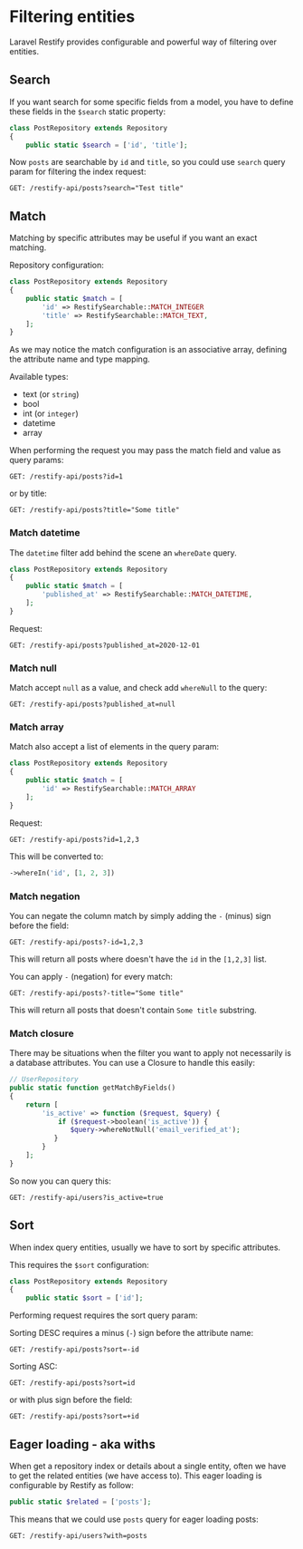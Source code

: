 # Filtering entities

Laravel Restify provides configurable and powerful way of filtering over entities.

## Search

If you want search for some specific fields from a model, you have to define these fields in the `$search` static 
property:

```php
class PostRepository extends Repository
{
    public static $search = ['id', 'title'];
```

Now `posts` are searchable by `id` and `title`, so you could use `search` query param for filtering the index 
request: 

```http request
GET: /restify-api/posts?search="Test title"
```

## Match

Matching by specific attributes may be useful if you want an exact matching. 

Repository configuration:

```php
class PostRepository extends Repository
{
    public static $match = [
        'id' => RestifySearchable::MATCH_INTEGER
        'title' => RestifySearchable::MATCH_TEXT,
    ];
}
```

As we may notice the match configuration is an associative array, defining the attribute name and type mapping. 

Available types:

- text (or `string`)
- bool
- int (or `integer`)
- datetime
- array

When performing the request you may pass the match field and value as query params:

```http request
GET: /restify-api/posts?id=1
```

or by title:

```http request
GET: /restify-api/posts?title="Some title"
```

### Match datetime

The `datetime` filter add behind the scene an `whereDate` query. 

```php
class PostRepository extends Repository
{
    public static $match = [
        'published_at' => RestifySearchable::MATCH_DATETIME,
    ];
}
```

Request: 

```http request
GET: /restify-api/posts?published_at=2020-12-01
```

### Match null

Match accept `null` as a value, and check add `whereNull` to the query:

```http request
GET: /restify-api/posts?published_at=null
```

### Match array

Match also accept a list of elements in the query param:

```php
class PostRepository extends Repository
{
    public static $match = [
        'id' => RestifySearchable::MATCH_ARRAY
    ];
}
```

Request: 

```http request
GET: /restify-api/posts?id=1,2,3
```

This will be converted to:

```php
->whereIn('id', [1, 2, 3])
```

### Match negation

You can negate the column match by simply adding the `-` (minus) sign before the field:

```http request
GET: /restify-api/posts?-id=1,2,3
```

This will return all posts where doesn't have the `id` in the `[1,2,3]` list.

You can apply `-` (negation) for every match: 

```http request
GET: /restify-api/posts?-title="Some title"
```

This will return all posts that doesn't contain `Some title` substring.

### Match closure

There may be situations when the filter you want to apply not necessarily is a database attributes. You can use a Closure to handle this easily:

```php
// UserRepository
public static function getMatchByFields()
{
    return [
        'is_active' => function ($request, $query) {
            if ($request->boolean('is_active')) {
               $query->whereNotNull('email_verified_at');
           }
        }
    ];
}
```

So now you can query this: 

```http request
GET: /restify-api/users?is_active=true
```

## Sort 
When index query entities, usually we have to sort by specific attributes. 

This requires the `$sort` configuration:

```php
class PostRepository extends Repository
{
    public static $sort = ['id'];
```
 
 Performing request requires the sort query param: 
 
 Sorting DESC requires a minus (`-`) sign before the attribute name:
 
 ```http request
GET: /restify-api/posts?sort=-id
```

 Sorting ASC:
 
 ```http request
GET: /restify-api/posts?sort=id
```

or with plus sign before the field:

 ```http request
GET: /restify-api/posts?sort=+id
```

## Eager loading - aka withs

When get a repository index or details about a single entity, often we have to get the related entities (we have access to).
This eager loading is configurable by Restify as follow: 

```php
public static $related = ['posts'];
```

This means that we could use `posts` query for eager loading posts:

```http request
GET: /restify-api/users?with=posts
```

